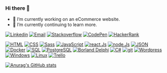 ### Hi there 👋

- 🔭 I’m currently working on an eCommerce website.
- 🌱 I’m currently continuing to learn more.

<a href='https://www.linkedin.com/in/davoodkhoshnood/'><img src="https://img.icons8.com/color/50/000000/linkedin.png" title="Linkedin"/></a> 
<a href='info@khoshnood.uk/'><img src="https://img.icons8.com/material-rounded/50/000000/new-post.png" title="Email"/></a> 
<a href='https://stackoverflow.com/users/14723812/davood-khoshnood'><img src="https://img.icons8.com/color/50/000000/stackoverflow.png" title="Stackoverflow"/></a> 
<a href='https://codepen.io/davoodkhoshnood'><img src="https://img.icons8.com/ios-filled/50/000000/codepen.png" title="CodePen"/></a> 
<a href='https://www.hackerrank.com/davoodkhoshnood'><img src="https://img.icons8.com/external-tal-revivo-shadow-tal-revivo/50/000000/external-hackerrank-is-a-technology-company-that-focuses-on-competitive-programming-logo-shadow-tal-revivo.png" title="HackerRank"/></a> 

<a href=''><img src="https://img.icons8.com/color/50/000000/html-5--v1.png" title="HTML"/></a> 
<a href=''><img src="https://img.icons8.com/color/50/000000/css3.png" title="CSS"/></a> 
<a href=''><img src="https://img.icons8.com/color/50/000000/sass.png" title="Sass"/></a> 
<a href=''><img src="https://img.icons8.com/color/50/000000/javascript--v1.png" title="JavaScript"/></a> 
<a href=''><img src="https://img.icons8.com/officel/50/undefined/react.png" title="react.Js"/></a> 
<a href=''><img src="https://img.icons8.com/fluency/50/000000/node-js.png" title="node.Js"/></a> 
<a href=''><img src="https://img.icons8.com/windows/50/000000/json.png" title="JSON"/></a> 
<a href=''><img src="https://img.icons8.com/fluency/48/000000/docker.png" title="Docker"/></a> 
<a href=''><img src="https://img.icons8.com/external-outline-juicy-fish/50/000000/external-sql-coding-and-development-outline-outline-juicy-fish.png" title="SQL"/></a> 
<a href=''><img src="https://img.icons8.com/external-tal-revivo-color-tal-revivo/50/000000/external-postgre-sql-a-free-and-open-source-relational-database-management-system-logo-color-tal-revivo.png" title="PostgreSQL"/></a> 
<a href=''><img src="https://img.icons8.com/officel/50/000000/delphi-ide.png" title="Borland Delphi"/></a> 
<a href=''><img src="https://img.icons8.com/color/50/000000/c-sharp-logo-2.png" title="C#"/></a> 
<a href=''><img src="https://img.icons8.com/ios-filled/50/000000/git.png" title="git"/></a> 
<a href=''><img src="https://img.icons8.com/color-glass/50/undefined/wordpress.png" title="Wordpress"/></a> 
<a href=''><img src="https://img.icons8.com/color/50/000000/windows8.png" title="Windows"/></a> 
<a href=''><img src="https://img.icons8.com/color/50/000000/linux--v1.png" title="Linux"/></a> 
<a href='https://www.codewars.com/users/davood'><span class="iconify" data-icon="simple-icons:codewars" style="color: #b1361e;"></span></a> 
<a href=''> <img src="https://img.icons8.com/color/48/undefined/trello.png" title="Trello"/> </a> 
<a href=''></a> 
<a href=''></a> 


[![Anurag's GitHub stats](https://github-readme-stats.vercel.app/api?username=davoodkhoshnood)](https://github.com/anuraghazra/github-readme-stats)


<!--
**DavoodKhoshnood/davoodkhoshnood** is a ✨ _special_ ✨ repository because its `README.md` (this file) appears on your GitHub profile.

Here are some ideas to get you started:

- 🔭 I’m currently working on ...
- 🌱 I’m currently learning ...
- 👯 I’m looking to collaborate on ...
- 🤔 I’m looking for help with ...
- 💬 Ask me about ...
- 📫 How to reach me: ...
- 😄 Pronouns: ...
- ⚡ Fun fact: ...
-->
